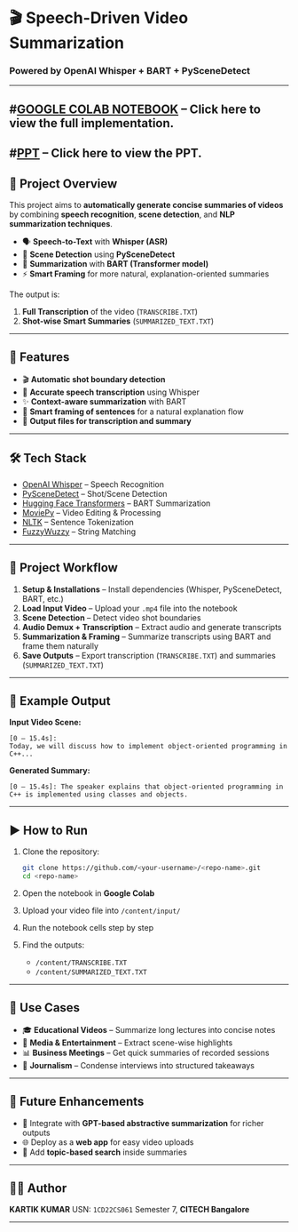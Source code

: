 # 🎬 Speech-Driven Video Summarization

### Powered by **OpenAI Whisper + BART + PySceneDetect**
---
#[GOOGLE COLAB NOTEBOOK](https://colab.research.google.com/drive/1oZ-G_vubB6vwYYtojiaFXhPvrLhGXCtg?usp=sharing) – Click here to view the full implementation.
---
#[PPT](https://docs.google.com/presentation/d/1xnyb5hy5fH18VUVH5_3byMf6NXjax-TK/edit?usp=drive_link&ouid=114235575491477008302&rtpof=true&sd=true) – Click here to view the PPT.
---

## 📌 Project Overview

This project aims to **automatically generate concise summaries of videos** by combining **speech recognition**, **scene detection**, and **NLP summarization techniques**.

* 🗣️ **Speech-to-Text** with **Whisper (ASR)**
* 🎥 **Scene Detection** using **PySceneDetect**
* 📝 **Summarization** with **BART (Transformer model)**
* ⚡ **Smart Framing** for more natural, explanation-oriented summaries

The output is:

1. **Full Transcription** of the video (`TRANSCRIBE.TXT`)
2. **Shot-wise Smart Summaries** (`SUMMARIZED_TEXT.TXT`)

---

## 🚀 Features

* 🎬 **Automatic shot boundary detection**
* 🎤 **Accurate speech transcription** using Whisper
* ✨ **Context-aware summarization** with BART
* 🧠 **Smart framing of sentences** for a natural explanation flow
* 📂 **Output files for transcription and summary**

---

## 🛠️ Tech Stack

* [OpenAI Whisper](https://github.com/openai/whisper) – Speech Recognition
* [PySceneDetect](https://github.com/Breakthrough/PySceneDetect) – Shot/Scene Detection
* [Hugging Face Transformers](https://huggingface.co/transformers/) – BART Summarization
* [MoviePy](https://zulko.github.io/moviepy/) – Video Editing & Processing
* [NLTK](https://www.nltk.org/) – Sentence Tokenization
* [FuzzyWuzzy](https://github.com/seatgeek/fuzzywuzzy) – String Matching

---

## 📂 Project Workflow

1. **Setup & Installations** – Install dependencies (Whisper, PySceneDetect, BART, etc.)
2. **Load Input Video** – Upload your `.mp4` file into the notebook
3. **Scene Detection** – Detect video shot boundaries
4. **Audio Demux + Transcription** – Extract audio and generate transcripts
5. **Summarization & Framing** – Summarize transcripts using BART and frame them naturally
6. **Save Outputs** – Export transcription (`TRANSCRIBE.TXT`) and summaries (`SUMMARIZED_TEXT.TXT`)

---

## 📖 Example Output

**Input Video Scene:**

```
[0 – 15.4s]:
Today, we will discuss how to implement object-oriented programming in C++...
```

**Generated Summary:**

```
[0 – 15.4s]: The speaker explains that object-oriented programming in C++ is implemented using classes and objects.
```

---

## ▶️ How to Run

1. Clone the repository:

   ```bash
   git clone https://github.com/<your-username>/<repo-name>.git
   cd <repo-name>
   ```
2. Open the notebook in **Google Colab**
3. Upload your video file into `/content/input/`
4. Run the notebook cells step by step
5. Find the outputs:

   * `/content/TRANSCRIBE.TXT`
   * `/content/SUMMARIZED_TEXT.TXT`

---

## 📌 Use Cases

* 🎓 **Educational Videos** – Summarize long lectures into concise notes
* 🎥 **Media & Entertainment** – Extract scene-wise highlights
* 📊 **Business Meetings** – Get quick summaries of recorded sessions
* 📰 **Journalism** – Condense interviews into structured takeaways

---

## 📢 Future Enhancements

* 🤖 Integrate with **GPT-based abstractive summarization** for richer outputs
* 🌐 Deploy as a **web app** for easy video uploads
* 🔎 Add **topic-based search** inside summaries

---

## 👨‍💻 Author

**KARTIK KUMAR**
USN: `1CD22CS061`
Semester 7, **CITECH Bangalore**

---
